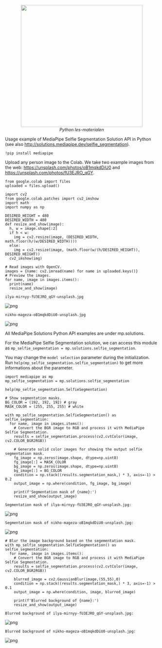 <center>
    <img src='https://intecbrussel.be/img/logo3.png' width='400px' height='auto'/>
    <br/>
    <em>Python les-materialen</em>
</center>

Usage example of MediaPipe Selfie Segmentation Solution API in Python (see also http://solutions.mediapipe.dev/selfie_segmentation).


```
!pip install mediapipe
```

Upload any person image to the Colab. We take two example images from the web: https://unsplash.com/photos/oB1mqkdDiU0 and https://unsplash.com/photos/fU3EJRO_qGY.



```
from google.colab import files
uploaded = files.upload()
```


```
import cv2
from google.colab.patches import cv2_imshow
import math
import numpy as np

DESIRED_HEIGHT = 480
DESIRED_WIDTH = 480
def resize_and_show(image):
  h, w = image.shape[:2]
  if h < w:
    img = cv2.resize(image, (DESIRED_WIDTH, math.floor(h/(w/DESIRED_WIDTH))))
  else:
    img = cv2.resize(image, (math.floor(w/(h/DESIRED_HEIGHT)), DESIRED_HEIGHT))
  cv2_imshow(img)

# Read images with OpenCV.
images = {name: cv2.imread(name) for name in uploaded.keys()}
# Preview the images.
for name, image in images.items():
  print(name)   
  resize_and_show(image)
```

    ilya-mirnyy-fU3EJRO_qGY-unsplash.jpg
    


    
![png](07-%20Mediapipe%20selfie%20segmentation_files/07-%20Mediapipe%20selfie%20segmentation_5_1.png)
    


    nikho-mageza-oB1mqkdDiU0-unsplash.jpg
    


    
![png](07-%20Mediapipe%20selfie%20segmentation_files/07-%20Mediapipe%20selfie%20segmentation_5_3.png)
    


All MediaPipe Solutions Python API examples are under mp.solutions.

For the MediaPipe Selfie Segmentation solution, we can access this module as `mp_selfie_segmentation = mp.solutions.selfie_segmentation`.

You may change the `model selection` parameter during the initialization. Run `help(mp_selfie_segmentation.selfie_segmentation)` to get more informations about the parameter.


```
import mediapipe as mp
mp_selfie_segmentation = mp.solutions.selfie_segmentation

help(mp_selfie_segmentation.SelfieSegmentation)
```


```
# Show segmentation masks.
BG_COLOR = (192, 192, 192) # gray
MASK_COLOR = (255, 255, 255) # white

with mp_selfie_segmentation.SelfieSegmentation() as selfie_segmentation:
  for name, image in images.items():
    # Convert the BGR image to RGB and process it with MediaPipe Selfie Segmentation.
    results = selfie_segmentation.process(cv2.cvtColor(image, cv2.COLOR_BGR2RGB))
    
    # Generate solid color images for showing the output selfie segmentation mask.
    fg_image = np.zeros(image.shape, dtype=np.uint8)
    fg_image[:] = MASK_COLOR
    bg_image = np.zeros(image.shape, dtype=np.uint8)
    bg_image[:] = BG_COLOR
    condition = np.stack((results.segmentation_mask,) * 3, axis=-1) > 0.2
    output_image = np.where(condition, fg_image, bg_image)

    print(f'Segmentation mask of {name}:')
    resize_and_show(output_image)
```

    Segmentation mask of ilya-mirnyy-fU3EJRO_qGY-unsplash.jpg:
    


    
![png](07-%20Mediapipe%20selfie%20segmentation_files/07-%20Mediapipe%20selfie%20segmentation_8_1.png)
    


    Segmentation mask of nikho-mageza-oB1mqkdDiU0-unsplash.jpg:
    


    
![png](07-%20Mediapipe%20selfie%20segmentation_files/07-%20Mediapipe%20selfie%20segmentation_8_3.png)
    



```
# Blur the image background based on the segementation mask.
with mp_selfie_segmentation.SelfieSegmentation() as selfie_segmentation:
  for name, image in images.items():
    # Convert the BGR image to RGB and process it with MediaPipe Selfie Segmentation.
    results = selfie_segmentation.process(cv2.cvtColor(image, cv2.COLOR_BGR2RGB))

    blurred_image = cv2.GaussianBlur(image,(55,55),0)
    condition = np.stack((results.segmentation_mask,) * 3, axis=-1) > 0.1
    output_image = np.where(condition, image, blurred_image)
    
    print(f'Blurred background of {name}:')
    resize_and_show(output_image)
```

    Blurred background of ilya-mirnyy-fU3EJRO_qGY-unsplash.jpg:
    


    
![png](07-%20Mediapipe%20selfie%20segmentation_files/07-%20Mediapipe%20selfie%20segmentation_9_1.png)
    


    Blurred background of nikho-mageza-oB1mqkdDiU0-unsplash.jpg:
    


    
![png](07-%20Mediapipe%20selfie%20segmentation_files/07-%20Mediapipe%20selfie%20segmentation_9_3.png)
    

